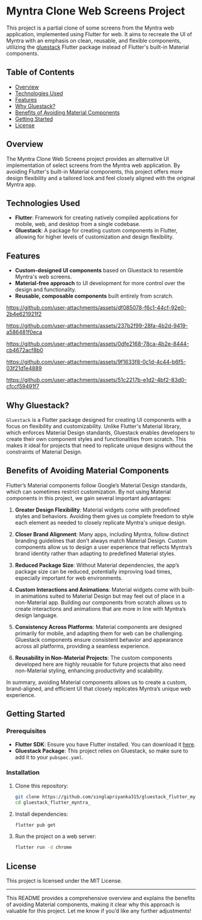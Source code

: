 

# Myntra Clone Web Screens Project

This project is a partial clone of some screens from the Myntra web application, implemented using Flutter for web. It aims to recreate the UI of Myntra with an emphasis on clean, reusable, and flexible components, utilizing the [gluestack](https://pub.dev/packages/gluestack) Flutter package instead of Flutter's built-in Material components.

## Table of Contents

- [Overview](#overview)
- [Technologies Used](#technologies-used)
- [Features](#features)
- [Why Gluestack?](#why-gluestack)
- [Benefits of Avoiding Material Components](#benefits-of-avoiding-material-components)
- [Getting Started](#getting-started)
- [License](#license)

## Overview

The Myntra Clone Web Screens project provides an alternative UI implementation of select screens from the Myntra web application. By avoiding Flutter's built-in Material components, this project offers more design flexibility and a tailored look and feel closely aligned with the original Myntra app. 

## Technologies Used

- **Flutter**: Framework for creating natively compiled applications for mobile, web, and desktop from a single codebase.
- **Gluestack**: A package for creating custom components in Flutter, allowing for higher levels of customization and design flexibility.

## Features

- **Custom-designed UI components** based on Gluestack to resemble Myntra's web screens.
- **Material-free approach** to UI development for more control over the design and functionality.
- **Reusable, composable components** built entirely from scratch.


https://github.com/user-attachments/assets/df085078-f6c1-44cf-92e0-2b4e621921f2

https://github.com/user-attachments/assets/237b2f99-28fa-4b2d-9419-a586481f0eca

https://github.com/user-attachments/assets/0dfe2168-78ca-4b2e-8444-cb4672acf8b0

https://github.com/user-attachments/assets/9f1633f8-0c1d-4c44-b6f5-03f21d1e4889

https://github.com/user-attachments/assets/51c2217b-e1d2-4bf2-83d0-cfccf59491f7

## Why Gluestack?

`Gluestack` is a Flutter package designed for creating UI components with a focus on flexibility and customizability. Unlike Flutter's Material library, which enforces Material Design standards, Gluestack enables developers to create their own component styles and functionalities from scratch. This makes it ideal for projects that need to replicate unique designs without the constraints of Material Design.

## Benefits of Avoiding Material Components

Flutter’s Material components follow Google’s Material Design standards, which can sometimes restrict customization. By not using Material components in this project, we gain several important advantages:

1. **Greater Design Flexibility**: Material widgets come with predefined styles and behaviors. Avoiding them gives us complete freedom to style each element as needed to closely replicate Myntra's unique design.

2. **Closer Brand Alignment**: Many apps, including Myntra, follow distinct branding guidelines that don’t always match Material Design. Custom components allow us to design a user experience that reflects Myntra’s brand identity rather than adapting to predefined Material styles.

3. **Reduced Package Size**: Without Material dependencies, the app’s package size can be reduced, potentially improving load times, especially important for web environments.

4. **Custom Interactions and Animations**: Material widgets come with built-in animations suited to Material Design but may feel out of place in a non-Material app. Building our components from scratch allows us to create interactions and animations that are more in line with Myntra’s design language.

5. **Consistency Across Platforms**: Material components are designed primarily for mobile, and adapting them for web can be challenging. Gluestack components ensure consistent behavior and appearance across all platforms, providing a seamless experience.

6. **Reusability in Non-Material Projects**: The custom components developed here are highly reusable for future projects that also need non-Material styling, enhancing productivity and scalability.

In summary, avoiding Material components allows us to create a custom, brand-aligned, and efficient UI that closely replicates Myntra’s unique web experience.

## Getting Started

### Prerequisites

- **Flutter SDK**: Ensure you have Flutter installed. You can download it [here](https://pub.dev/packages/gluestack_ui).
- **Gluestack Package**: This project relies on Gluestack, so make sure to add it to your `pubspec.yaml`.

### Installation

1. Clone this repository:
   ```bash
   git clone https://github.com/singlapriyanka315/gluestack_flutter_myntra_.git
   cd gluestack_flutter_myntra_
   ```

2. Install dependencies:
   ```bash
   flutter pub get
   ```

3. Run the project on a web server:
   ```bash
   flutter run -d chrome
   ```

## License

This project is licensed under the MIT License.

---

This README provides a comprehensive overview and explains the benefits of avoiding Material components, making it clear why this approach is valuable for this project. Let me know if you’d like any further adjustments!
